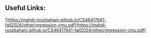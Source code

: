 ## Useful Links:
![https://mahdi-roozbahani.github.io/CS46417641-fall2024/other/regression-cmu.pdf](https://mahdi-roozbahani.github.io/CS46417641-fall2024/other/regression-cmu.pdf)

